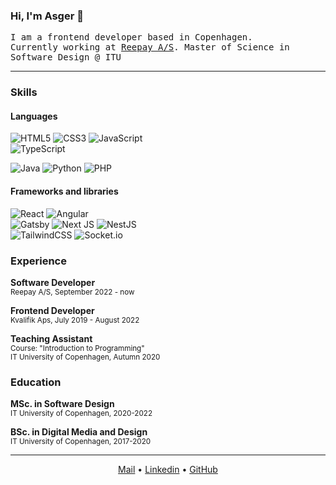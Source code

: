 <h3> Hi, I'm Asger 👋</h3>
  
  <samp>I am a frontend developer based in Copenhagen. <br> Currently working at <a href="https://reepay.com/">Reepay A/S</a>. Master of Science in Software Design @ ITU</samp>
<br>
</p>

---

### Skills

#### Languages

![HTML5](https://img.shields.io/badge/html5-%23E34F26.svg?style=for-the-badge&logo=html5&logoColor=white)
![CSS3](https://img.shields.io/badge/css3-%231572B6.svg?style=for-the-badge&logo=css3&logoColor=white)
![JavaScript](https://img.shields.io/badge/javascript-%23323330.svg?style=for-the-badge&logo=javascript&logoColor=%23F7DF1E)  
![TypeScript](https://img.shields.io/badge/typescript-%23007ACC.svg?style=for-the-badge&logo=typescript&logoColor=white)

![Java](https://img.shields.io/badge/java-%23ED8B00.svg?style=for-the-badge&logo=java&logoColor=white)
![Python](https://img.shields.io/badge/python-3670A0?style=for-the-badge&logo=python&logoColor=ffdd54)
![PHP](https://img.shields.io/badge/php-%23777BB4.svg?style=for-the-badge&logo=php&logoColor=white)

#### Frameworks and libraries

![React](https://img.shields.io/badge/react-%2320232a.svg?style=for-the-badge&logo=react&logoColor=%2361DAFB)
![Angular](https://img.shields.io/badge/angular-%23DD0031.svg?style=for-the-badge&logo=angular&logoColor=white)  
![Gatsby](https://img.shields.io/badge/Gatsby-%23663399.svg?style=for-the-badge&logo=gatsby&logoColor=white)
![Next JS](https://img.shields.io/badge/Next-black?style=for-the-badge&logo=next.js&logoColor=white)
![NestJS](https://img.shields.io/badge/nestjs-%23E0234E.svg?style=for-the-badge&logo=nestjs&logoColor=white)  
![TailwindCSS](https://img.shields.io/badge/tailwindcss-%2338B2AC.svg?style=for-the-badge&logo=tailwind-css&logoColor=white)
![Socket.io](https://img.shields.io/badge/Socket.io-black?style=for-the-badge&logo=socket.io&badgeColor=010101)
    
### Experience

**Software Developer**  
<sub>Reepay A/S, September 2022 - now</sub>

**Frontend Developer**  
<sub>Kvalifik Aps, July 2019 - August 2022</sub>

**Teaching Assistant**  
<sub>Course: "Introduction to Programming"</sub>  
<sub>IT University of Copenhagen, Autumn 2020</sub>  

### Education

**MSc. in Software Design**  
<sub>IT University of Copenhagen, 2020-2022</sub>

**BSc. in Digital Media and Design**  
<sub>IT University of Copenhagen, 2017-2020</sub>  

---
<p align="center">
  <a href="mailto:asgerrud@gmail.com">Mail</a> •
  <a href="https://www.linkedin.com/in/asger-rud-hansen/">Linkedin</a> •
  <a href="https://github.com/asgerrud">GitHub</a>
  <br>
</p>
